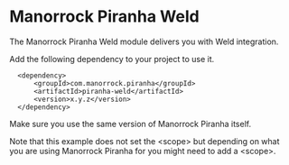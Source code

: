 
# Manorrock Piranha Weld

The Manorrock Piranha Weld module delivers you with Weld integration.

Add the following dependency to your project to use it.

      <dependency>
          <groupId>com.manorrock.piranha</groupId>
          <artifactId>piranha-weld</artifactId>
          <version>x.y.z</version>
      </dependency>

Make sure you use the same version of Manorrock Piranha itself.

Note that this example does not set the &lt;scope&gt; but depending on what you
are using Manorrock Piranha for you might need to add a &lt;scope&gt;.
